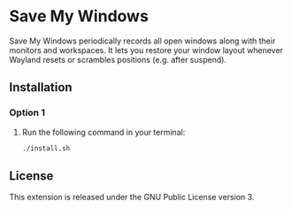 # Save My Windows

Save My Windows periodically records all open windows along with their monitors and workspaces.
It lets you restore your window layout whenever Wayland resets or scrambles positions (e.g. after suspend).

## Installation

### Option 1

1. Run the following command in your terminal:
   ```bash
   ./install.sh
   ```

## License

This extension is released under the GNU Public License version 3.
